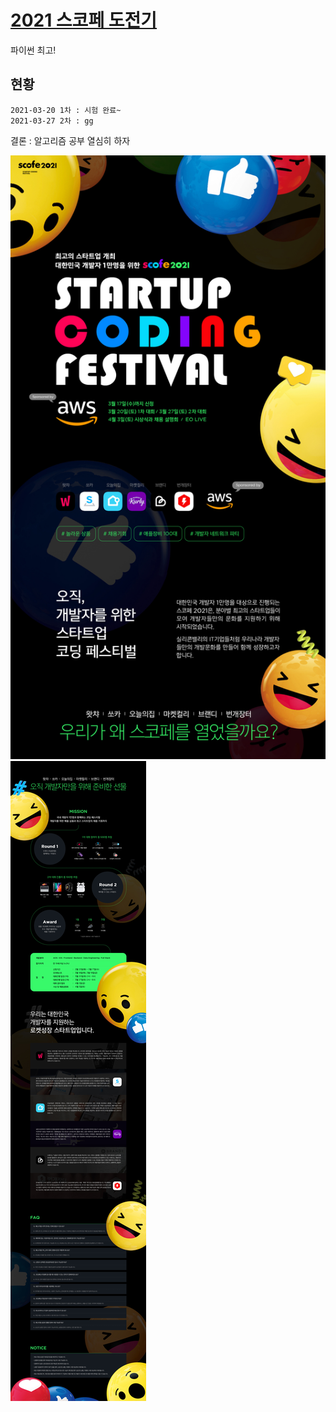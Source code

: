 <!-- @format -->

# [2021 스코페 도전기](https://scofe2021.goorm.io/apply/assessment/25665/startup-coding-festival-2021)

파이썬 최고!

## 현황

```
2021-03-20 1차 : 시험 완료~
2021-03-27 2차 : gg
```

결론 : 알고리즘 공부 열심히 하자

![스코페1](./scofe_RP_web_210224_goorm_1.jpg)
![스코페1](./scofe_RP_web_210224_goorm_2.jpg)
